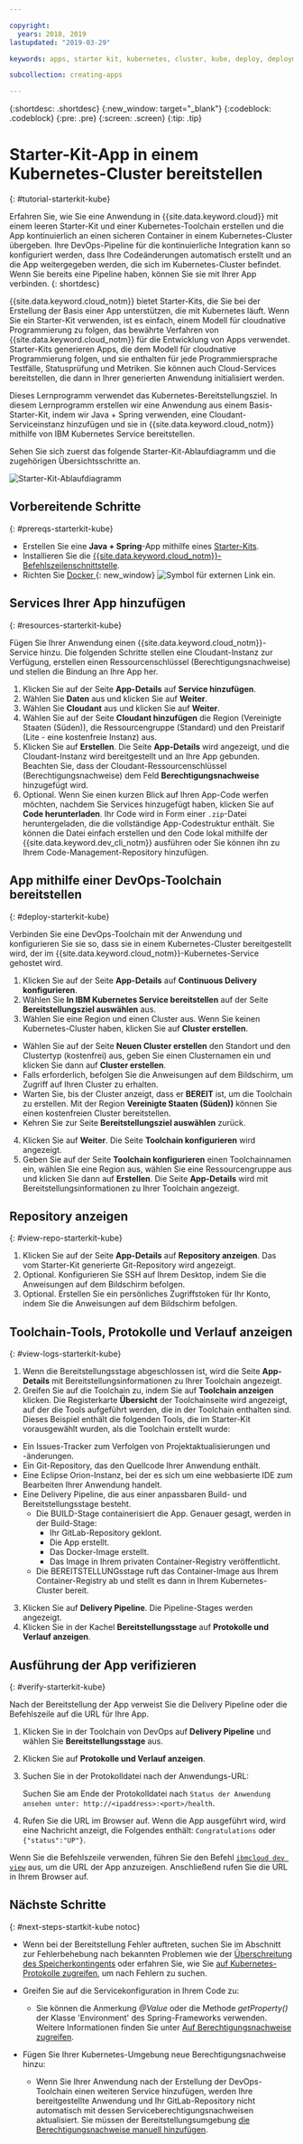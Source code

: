 ```yaml
---

copyright:
  years: 2018, 2019
lastupdated: "2019-03-29"

keywords: apps, starter kit, kubernetes, cluster, kube, deploy, deployment

subcollection: creating-apps

---
```


{:shortdesc: .shortdesc}
{:new_window: target="_blank"}
{:codeblock: .codeblock}
{:pre: .pre}
{:screen: .screen}
{:tip: .tip}

# Starter-Kit-App in einem Kubernetes-Cluster bereitstellen
{: #tutorial-starterkit-kube}

Erfahren Sie, wie Sie eine Anwendung in {{site.data.keyword.cloud}} mit einem leeren Starter-Kit und einer Kubernetes-Toolchain erstellen und die App kontinuierlich an einen sicheren Container in einem Kubernetes-Cluster übergeben. Ihre DevOps-Pipeline für die kontinuierliche Integration kann so konfiguriert werden, dass Ihre Codeänderungen automatisch erstellt und an die App weitergegeben werden, die sich im Kubernetes-Cluster befindet. Wenn Sie bereits eine Pipeline haben, können Sie sie mit Ihrer App verbinden.
{: shortdesc}

{{site.data.keyword.cloud_notm}} bietet Starter-Kits, die Sie bei der Erstellung der Basis einer App unterstützen, die mit Kubernetes läuft. Wenn Sie ein Starter-Kit verwenden, ist es einfach, einem Modell für cloudnative Programmierung zu folgen, das bewährte Verfahren von {{site.data.keyword.cloud_notm}} für die Entwicklung von Apps verwendet. Starter-Kits generieren Apps, die dem Modell für cloudnative Programmierung folgen, und sie enthalten für jede Programmiersprache Testfälle, Statusprüfung und Metriken. Sie können auch Cloud-Services bereitstellen, die dann in Ihrer generierten Anwendung initialisiert werden.

Dieses Lernprogramm verwendet das Kubernetes-Bereitstellungsziel. In diesem Lernprogramm erstellen wir eine Anwendung aus einem Basis-Starter-Kit, indem wir Java + Spring verwenden, eine Cloudant-Serviceinstanz hinzufügen und sie in {{site.data.keyword.cloud_notm}} mithilfe von IBM Kubernetes Service bereitstellen.

Sehen Sie sich zuerst das folgende Starter-Kit-Ablaufdiagramm und die zugehörigen Übersichtsschritte an.

![Starter-Kit-Ablaufdiagramm](../images/starterkit-flow.png) 

## Vorbereitende Schritte
{: #prereqs-starterkit-kube}

* Erstellen Sie eine **Java + Spring**-App mithilfe eines [Starter-Kits](/docs/apps/tutorials?topic=creating-apps-tutorial-starterkit).
* Installieren Sie die [{{site.data.keyword.cloud_notm}}-Befehlszeilenschnittstelle](/docs/cli?topic=cloud-cli-ibmcloud-cli).
* Richten Sie [Docker ](https://www.docker.com/get-started){: new_window} ![Symbol für externen Link](../../icons/launch-glyph.svg "Symbol für externen Link") ein.

## Services Ihrer App hinzufügen
{: #resources-starterkit-kube}

Fügen Sie Ihrer Anwendung einen {{site.data.keyword.cloud_notm}}-Service hinzu. Die folgenden Schritte stellen eine Cloudant-Instanz zur Verfügung, erstellen einen Ressourcenschlüssel (Berechtigungsnachweise) und stellen die Bindung an Ihre App her.

1. Klicken Sie auf der Seite **App-Details** auf **Service hinzufügen**.
2. Wählen Sie **Daten** aus und klicken Sie auf **Weiter**.
3. Wählen Sie **Cloudant** aus und klicken Sie auf **Weiter**.
4. Wählen Sie auf der Seite **Cloudant hinzufügen** die Region (Vereinigte Staaten (Süden)), die Ressourcengruppe (Standard) und den Preistarif (Lite - eine kostenfreie Instanz) aus.
5. Klicken Sie auf **Erstellen**. Die Seite **App-Details** wird angezeigt, und die Cloudant-Instanz wird bereitgestellt und an Ihre App gebunden. Beachten Sie, dass der Cloudant-Ressourcenschlüssel (Berechtigungsnachweise) dem Feld **Berechtigungsnachweise** hinzugefügt wird.
6. Optional. Wenn Sie einen kurzen Blick auf Ihren App-Code werfen möchten, nachdem Sie Services hinzugefügt haben, klicken Sie auf **Code herunterladen**. Ihr Code wird in Form einer `.zip`-Datei heruntergeladen, die die vollständige App-Codestruktur enthält. Sie können die Datei einfach erstellen und den Code lokal mithilfe der {{site.data.keyword.dev_cli_notm}} ausführen oder Sie können ihn zu Ihrem Code-Management-Repository hinzufügen.

## App mithilfe einer DevOps-Toolchain bereitstellen
{: #deploy-starterkit-kube}

Verbinden Sie eine DevOps-Toolchain mit der Anwendung und konfigurieren Sie sie so, dass sie in einem Kubernetes-Cluster bereitgestellt wird, der im {{site.data.keyword.cloud_notm}}-Kubernetes-Service gehostet wird.

1. Klicken Sie auf der Seite **App-Details** auf **Continuous Delivery konfigurieren**.
2. Wählen Sie **In IBM Kubernetes Service bereitstellen** auf der Seite **Bereitstellungsziel auswählen** aus.
3. Wählen Sie eine Region und einen Cluster aus. Wenn Sie keinen Kubernetes-Cluster haben, klicken Sie auf **Cluster erstellen**.
  * Wählen Sie auf der Seite **Neuen Cluster erstellen** den Standort und den Clustertyp (kostenfrei) aus, geben Sie einen Clusternamen ein und klicken Sie dann auf **Cluster erstellen**.
  * Falls erforderlich, befolgen Sie die Anweisungen auf dem Bildschirm, um Zugriff auf Ihren Cluster zu erhalten.
  * Warten Sie, bis der Cluster anzeigt, dass er **BEREIT** ist, um die Toolchain zu erstellen. Mit der Region **Vereinigte Staaten (Süden))** können Sie einen kostenfreien Cluster bereitstellen.
  * Kehren Sie zur Seite **Bereitstellungsziel auswählen** zurück.
4. Klicken Sie auf **Weiter**. Die Seite **Toolchain konfigurieren** wird angezeigt.
5. Geben Sie auf der Seite **Toolchain konfigurieren** einen Toolchainnamen ein, wählen Sie eine Region aus, wählen Sie eine Ressourcengruppe aus und klicken Sie dann auf **Erstellen**. Die Seite **App-Details** wird mit Bereitstellungsinformationen zu Ihrer Toolchain angezeigt.

## Repository anzeigen
{: #view-repo-starterkit-kube}

1. Klicken Sie auf der Seite **App-Details** auf **Repository anzeigen**. Das vom Starter-Kit generierte Git-Repository wird angezeigt.
2. Optional. Konfigurieren Sie SSH auf Ihrem Desktop, indem Sie die Anweisungen auf dem Bildschirm befolgen.
3. Optional. Erstellen Sie ein persönliches Zugriffstoken für Ihr Konto, indem Sie die Anweisungen auf dem Bildschirm befolgen.

## Toolchain-Tools, Protokolle und Verlauf anzeigen
{: #view-logs-starterkit-kube}

1. Wenn die Bereitstellungsstage abgeschlossen ist, wird die Seite **App-Details** mit Bereitstellungsinformationen zu Ihrer Toolchain angezeigt.
2. Greifen Sie auf die Toolchain zu, indem Sie auf **Toolchain anzeigen** klicken. Die Registerkarte **Übersicht** der Toolchainseite wird angezeigt, auf der die Tools aufgeführt werden, die in der Toolchain enthalten sind. Dieses Beispiel enthält die folgenden Tools, die im Starter-Kit vorausgewählt wurden, als die Toolchain erstellt wurde:
  * Ein Issues-Tracker zum Verfolgen von Projektaktualisierungen und -änderungen.
  * Ein Git-Repository, das den Quellcode Ihrer Anwendung enthält.
  * Eine Eclipse Orion-Instanz, bei der es sich um eine webbasierte IDE zum Bearbeiten Ihrer Anwendung handelt.
  * Eine Delivery Pipeline, die aus einer anpassbaren Build- und Bereitstellungsstage besteht.
	 * Die BUILD-Stage containerisiert die App. Genauer gesagt, werden in der Build-Stage:
	   * Ihr GitLab-Repository geklont.
	   * Die App erstellt.
	   * Das Docker-Image erstellt.
	   * Das Image in Ihrem privaten Container-Registry veröffentlicht.
	 * Die BEREITSTELLUNGsstage ruft das Container-Image aus Ihrem Container-Registry ab und stellt es dann in Ihrem Kubernetes-Cluster bereit.
3. Klicken Sie auf **Delivery Pipeline**. Die Pipeline-Stages werden angezeigt.
4. Klicken Sie in der Kachel **Bereitstellungsstage** auf **Protokolle und Verlauf anzeigen**.

## Ausführung der App verifizieren
{: #verify-starterkit-kube}

Nach der Bereitstellung der App verweist Sie die Delivery Pipeline oder die Befehlszeile auf die URL für Ihre App.

1. Klicken Sie in der Toolchain von DevOps auf **Delivery Pipeline** und wählen Sie **Bereitstellungsstage** aus.
2. Klicken Sie auf **Protokolle und Verlauf anzeigen**.
3. Suchen Sie in der Protokolldatei nach der Anwendungs-URL:

    Suchen Sie am Ende der Protokolldatei nach `Status der Anwendung ansehen unter: http://<ipaddress>:<port>/health`.

4. Rufen Sie die URL im Browser auf. Wenn die App ausgeführt wird, wird eine Nachricht anzeigt, die Folgendes enthält: `Congratulations` oder `{"status":"UP"}`.

Wenn Sie die Befehlszeile verwenden, führen Sie den Befehl [`ibmcloud dev view`](/docs/cli/idt?topic=cloud-cli-idt-cli#view) aus, um die URL der App anzuzeigen. Anschließend rufen Sie die URL in Ihrem Browser auf.

## Nächste Schritte
{: #next-steps-startkit-kube notoc}

* Wenn bei der Bereitstellung Fehler auftreten, suchen Sie im Abschnitt zur Fehlerbehebung nach bekannten Problemen wie der [Überschreitung des Speicherkontingents](/docs/apps?topic=creating-apps-managingapps#exceed_quota) oder erfahren Sie, wie Sie [auf Kubernetes-Protokolle zugreifen](/docs/apps?topic=creating-apps-managingapps#access_kube_logs), um nach Fehlern zu suchen.

* Greifen Sie auf die Servicekonfiguration in Ihrem Code zu:
	- Sie können die Anmerkung _@Value_ oder die Methode _getProperty()_ der Klasse 'Environment' des Spring-Frameworks verwenden. Weitere Informationen finden Sie unter [Auf Berechtigungsnachweise zugreifen](/docs/java-spring?topic=java-spring-configuration#accessing-credentials).

* Fügen Sie Ihrer Kubernetes-Umgebung neue Berechtigungsnachweise hinzu:
	- Wenn Sie Ihrer Anwendung nach der Erstellung der DevOps-Toolchain einen weiteren Service hinzufügen, werden Ihre bereitgestellte Anwendung und Ihr GitLab-Repository nicht automatisch mit dessen Serviceberechtigungsnachweisen aktualisiert. Sie müssen der Bereitstellungsumgebung [die Berechtigungsnachweise manuell hinzufügen](/docs/apps?topic=creating-apps-add-credentials-kube).
